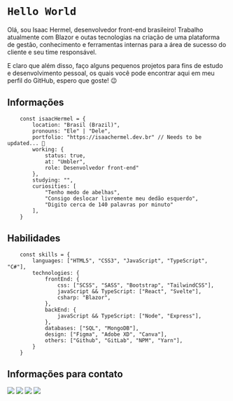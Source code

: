 # `Hello World`

Olá, sou Isaac Hermel, desenvolvedor front-end brasileiro! Trabalho atualmente com Blazor e outas tecnologias na criação de uma plataforma de
gestão, conhecimento e ferramentas internas para a área de sucesso do cliente e seu time responsável.

E claro que além disso, faço alguns pequenos projetos para fins de estudo e desenvolvimento pessoal, os quais você pode encontrar aqui em meu perfil do GitHub, espero que goste! 😉

## Informações

```
    const isaacHermel = {
        location: "Brasil (Brazil)",
        pronouns: "Ele" | "Dele",
        portfolio: "https://isaachermel.dev.br" // Needs to be updated... 👀
        working: {
            status: true,
            at: "Umbler",
            role: Desenvolvedor front-end"
        },
        studying: "",
        curiosities: [
            "Tenho medo de abelhas",
            "Consigo deslocar livremente meu dedão esquerdo", 
            "Digito cerca de 140 palavras por minuto"
        ],
    }
```

## Habilidades

```
    const skills = {
        languages: ["HTML5", "CSS3", "JavaScript", "TypeScript", "C#"],
        technologies: {
            frontEnd: {
                css: ["SCSS", "SASS", "Bootstrap", "TailwindCSS"],
                javaScript && TypeScript: ["React", "Svelte"],
                csharp: "Blazor",
            },
            backEnd: {
                javaScript && TypeScript: ["Node", "Express"],
            },
            databases: ["SQL", "MongoDB"],
            design: ["Figma", "Adobe XD", "Canva"],
            others: ["Github", "GitLab", "NPM", "Yarn"],
        }
    }
```

## Informações para contato

<div align="left">
  <a href="mailto:isaachermel@gmail.com"><img src="https://img.shields.io/badge/Gmail-D14836?style=for-the-badge&logo=gmail&logoColor=white"/></a>
  <a href="https://api.whatsapp.com/send?phone=5551997099876" arget="_blank" rel="noopener noreferrer"><img src="https://img.shields.io/badge/WhatsApp-25D366?style=for-the-badge&logo=whatsapp&logoColor=white"/></a>
  <a href="https://www.linkedin.com/in/isaachermel/" target="_blank" rel="noopener noreferrer"><img src="https://img.shields.io/badge/LinkedIn-0077B5?style=for-the-badge&logo=linkedin&logoColor=white"/></a>
  <a href="https://github.com/H3rmel" target="_blank" rel="noopener noreferrer"><img src="https://img.shields.io/badge/GitHub-100000?style=for-the-badge&logo=github&logoColor=white"/></a>
</div>
